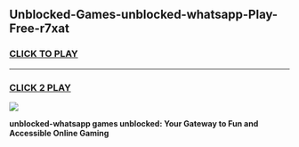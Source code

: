 
## Unblocked-Games-unblocked-whatsapp-Play-Free-r7xat
<h3>
<a href="https://premium76.site?title=unblocked-whatsapp&ref=21A">CLICK TO PLAY</a></h3>
<hr>

<h3>
<a href="https://premium76.site?title=unblocked-whatsapp&ref=21A">CLICK 2 PLAY</a>
  
</h3>

<a href="https://premium76.site?title=unblocked-whatsapp&ref=21A"><img src="https://clearcache.store/games.png"></a>


**unblocked-whatsapp games unblocked: Your Gateway to Fun and Accessible Online Gaming**
